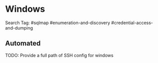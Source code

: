 # Windows

Search Tag: #sqlmap #enumeration-and-discovery #credential-access-and-dumping

## Automated

TODO: Provide a full path of SSH config for windows